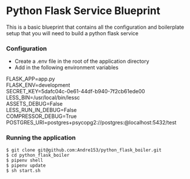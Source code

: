 # Python Flask Service Blueprint
This is a basic blueprint that contains all the configuration and boilerplate setup that you will need to build a python flask service

### Configuration
- Create a .env file in the root of the application directory
- Add in the following environment variables

FLASK_APP=app.py  
FLASK_ENV=development  
SECRET_KEY=5dafc04c-0e61-44df-b940-7f2cb61ede00  
LESS_BIN=/usr/local/bin/lessc  
ASSETS_DEBUG=False  
LESS_RUN_IN_DEBUG=False  
COMPRESSOR_DEBUG=True  
POSTGRES_URI=postgres+psycopg2://postgres:@localhost:5432/test 

### Running the application
```shell
$ git clone git@github.com:Andre153/python_flask_boiler.git
$ cd python_flask_boiler
$ pipenv shell
$ pipenv update
$ sh start.sh
```



